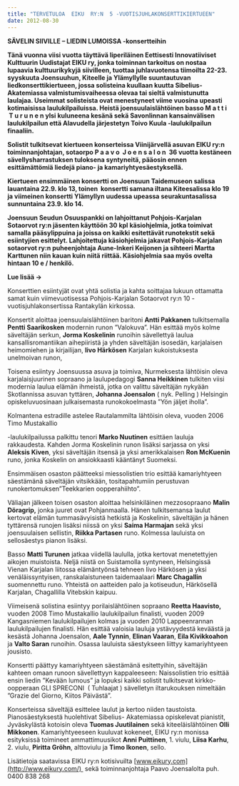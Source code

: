 ```yaml
---
title: "TERVETULOA  EIKU  RY:N  5 -VUOTISJUHLAKONSERTTIKIERTUEEN"
date: 2012-08-30
---
```


**SÄVELIN SIIVILLE – LIEDIN LUMOISSA -konsertteihin**

**Tänä vuonna viisi vuotta täyttävä liperiläinen Eettisesti Innovatiiviset Kulttuurin Uudistajat EIKU ry, jonka toiminnan tarkoitus on nostaa lupaavia kulttuurikykyjä siivilleen, tuottaa juhlavuotensa tiimoilta 22-23. syyskuuta Joensuuhun, Kiteelle ja Ylämyllylle suuntautuvan  liedkonserttikiertueen, jossa solisteina kuullaan kuutta Sibelius-Akatemiassa valmistumisvaiheessa olevaa tai sieltä valmistunutta laulajaa. Useimmat solisteista ovat menestyneet viime vuosina upeasti kotimaisissa laulukilpailuissa. Heistä joensuulaislähtöinen basso M a t t i  T u r u n e n ylsi kuluneena kesänä sekä Savonlinnan kansainvälisen laulukilpailun että Alavudella järjestetyn Toivo Kuula -laulukilpailun finaaliin.**

**Solistit tulkitsevat kiertueen konserteissa Viinijärvellä asuvan EIKU ry:n toiminnanjohtajan, sotaorpo P a a v o  J o e n s a l o n  36 vuotta kestäneen sävellysharrastuksen tuloksena syntyneitä, pääosin ennen esittämättömiä liedejä piano- ja kamariyhtyesäestyksellä.**

**Kiertueen ensimmäinen konsertti on Joensuun Taidemuseon salissa lauantaina 22.9. klo 13, toinen  konsertti samana iltana Kiteesalissa klo 19 ja viimeinen konsertti Ylämyllyn uudessa upeassa seurakuntasalissa sunnuntaina 23.9. klo 14.**

**Joensuun Seudun Osuuspankki on lahjoittanut Pohjois-Karjalan Sotaorvot ry:n jäsenten käyttöön 30 kpl käsiohjelmia, jotka toimivat samalla pääsylippuina ja joissa on kaikki esitettävät runotekstit sekä esiintyjien esittelyt. Lahjoitettuja käsiohjelmia jakavat Pohjois-Karjalan sotaorvot ry:n puheenjohtaja Aune-Inkeri Keijonen ja sihteeri Martta Karttunen niin kauan kuin niitä riittää. Käsiohjelmia saa myös ovelta hintaan 10 e / henkilö.**

**Lue lisää ->**

Konserttien esiintyjät ovat yhtä solistia ja kahta soittajaa lukuun ottamatta samat kuin viimevuotisessa Pohjois-Karjalan Sotaorvot ry:n 10 -vuotisjuhlakonsertissa Rantakylän kirkossa.

Konsertit aloittaa joensuulaislähtöinen  baritoni **Antti Pakkanen** tulkitsemalla **Pentti Saarikosken** modernin runon ”Valokuva”. Hän esittää myös kolme säveltäjän serkun, **Jorma Koskelinin** runoihin sävellettyä laulua kansallisromantiikan aihepiiristä ja yhden säveltäjän isosedän, karjalaisen heimomiehen ja kirjailijan, **Iivo Härkösen** Karjalan kukoistuksesta unelmoivan runon,

Toisena esiintyy Joensuussa asuva ja toimiva, Nurmeksesta lähtöisin oleva karjalaisjuurinen sopraano  ja laulupedagogi **Sanna Heikkinen** tulkiten  viisi modernia laulua elämän ihmeistä, jotka on valittu säveltäjän nykyään Skotlannissa asuvan tyttären, **Johanna Joensalon** ( nyk. Pelling ) Helsingin opiskeluvuosinaan julkaisemasta runokokoelmasta ”Yön jäljet iholla”.

Kolmantena estradille astelee Rautalammilta lähtöisin oleva, vuoden 2006 Timo Mustakallio

\-laulukilpailussa palkittu tenori **Marko Nuutinen** esittäen lauluja rakkaudesta. Kahden Jorma Koskelinin runon lisäksi sarjassa on yksi **Aleksis Kiven**, yksi säveltäjän itsensä ja yksi amerikkalaisen **Ron McKuenin** runo, jonka Koskelin on ansiokkaasti kääntänyt Suomeksi.

Ensimmäisen osaston päätteeksi miessolistien trio esittää kamariyhtyeen säestämänä säveltäjän vitsikkään, tositapahtumiin perustuvan runokertomuksen”Teekkarien oopperahiihto”.

Väliajan jälkeen toisen osaston aloittaa helsinkiläinen mezzosopraano **Malin Döragrip,** jonka juuret ovat Pohjanmaalla. Hänen tulkitsemansa laulut kertovat elämän tummasävyisistä hetkistä ja Koskelinin, säveltäjän ja hänen tyttärensä runojen lisäksi niissä on yksi **Saima Harmajan** sekä yksi joensuulaisen sellistin, **Riikka Partasen** runo. Kolmessa lauluista on sellosäestys pianon lisäksi.

Basso **Matti Turunen** jatkaa viidellä laululla, jotka kertovat menetettyjen aikojen muistoista. Neljä niistä on Suistamolla syntyneen, Helsingissä Vienan Karjalan liitossa elämäntyönsä tehneen Iivo Härkösen ja yksi venäläissyntyisen, ranskalaistuneen taidemaalaari **Marc Chagallin** suomennettu runo. Yhteistä on aatteiden palo ja kotiseudun, Härkösellä Karjalan, Chagallilla Vitebskin kaipuu.

Viimeisenä solistina esiintyy  porilaislähtöinen sopraano **Reetta Haavisto,** vuoden 2008 Timo Mustakallio laulukilpailun finalisti, vuoden 2009 Kangasniemen laulukilpailujen kolmas ja vuoden 2010 Lappeenrannan laulukilpailujen finalisti.  Hän esittää valoisia lauluja ystävyydestä keväästä ja kesästä Johanna Joensalon, **Aale Tynnin**, **Elinan Vaaran**, **Eila Kivikkoahon** ja **Valto Saran** runoihin. Osassa lauluista säestykseen liittyy kamariyhtyeen jousisto.

Konsertti päättyy kamariyhtyeen säestämänä esitettyihin, säveltäjän kahteen omaan runoon sävellettyyn kappaleeseen: Naissolistien trio esittää ensin liedin ”Kevään lumous” ja lopuksi kaikki solistit tulkitsevat kirkko-oopperaan GLI SPRECONI  ( Tuhlaajat ) sävelletyn iltarukouksen nimeltään ”Grazie del Giorno, Kiitos Päivästä”.

Konserteissa säveltäjä esittelee laulut ja kertoo niiden taustoista. Pianosäestyksestä huolehtivat Sibelius- Akatemiassa opiskelevat pianistit, Jyväskylästä kotoisin oleva **Tuomas Juutilainen** sekä kiteeläislähtöinen **Olli Mikkonen**. Kamariyhtyeeseen kuuluvat kokeneet, EIKU ry:n monissa esityksissä toimineet ammattimuusikot **Anni Puittinen**, 1. viulu, **Liisa Karhu**, 2. viulu, **Piritta Gröhn**, alttoviulu ja **Timo Ikonen**, sello.

Lisätietoja saatavissa EIKU ry:n kotisivuilta [www.eikury.com](http://www.eikury.com/)  sekä toiminnanjohtaja Paavo Joensalolta puh. 0400 838 268
